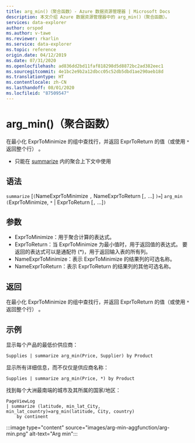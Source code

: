 ```yaml
---
title: arg_min()（聚合函数）- Azure 数据资源管理器 | Microsoft Docs
description: 本文介绍 Azure 数据资源管理器中的 arg_min()（聚合函数）。
services: data-explorer
author: orspod
ms.author: v-tawe
ms.reviewer: rkarlin
ms.service: data-explorer
ms.topic: reference
origin.date: 04/12/2019
ms.date: 07/31/2020
ms.openlocfilehash: ad836dd2bd11faf818298d5d8872bc2ad382eec1
ms.sourcegitcommit: 4e1bc2e9b2a12dbcc05c52db5dbd1ae290aeb18d
ms.translationtype: HT
ms.contentlocale: zh-CN
ms.lasthandoff: 08/01/2020
ms.locfileid: "87509547"
---
```

# <a name="arg_min-aggregation-function"></a>arg_min()（聚合函数）

在最小化 ExprToMinimize 的组中查找行，并返回 ExprToReturn 的值（或使用 `*` 返回整个行） 。

* 只能在 [summarize](summarizeoperator.md) 内的聚合上下文中使用

## <a name="syntax"></a>语法

`summarize` [`(`NameExprToMinimize `,` NameExprToReturn [`,` ...] `)=`] `arg_min` `(`ExprToMinimize, `*` | ExprToReturn  [`,` ...]`)`   

## <a name="arguments"></a>参数

* ExprToMinimize：用于聚合计算的表达式。 
* ExprToReturn：当 ExprToMinimize 为最小值时，用于返回值的表达式。 要返回的表达式可以是通配符 (*)，用于返回输入表的所有列。
* NameExprToMinimize：表示 ExprToMinimize 的结果列的可选名称。
* NameExprToReturn：表示 ExprToReturn 的结果列的其他可选名称。

## <a name="returns"></a>返回

在最小化 ExprToMinimize 的组中查找行，并返回 ExprToReturn 的值（或使用 `*` 返回整个行） 。

## <a name="examples"></a>示例

显示每个产品的最低价供应商：

```kusto
Supplies | summarize arg_min(Price, Supplier) by Product
```

显示所有详细信息，而不仅仅是供应商名称：

```kusto
Supplies | summarize arg_min(Price, *) by Product
```

找到每个大洲最南端的城市及其所属的国家/地区：

```kusto
PageViewLog 
| summarize (latitude, min_lat_City, min_lat_country)=arg_min(latitude, City, country) 
    by continent
```

:::image type="content" source="images/arg-min-aggfunction/arg-min.png" alt-text="Arg min":::
